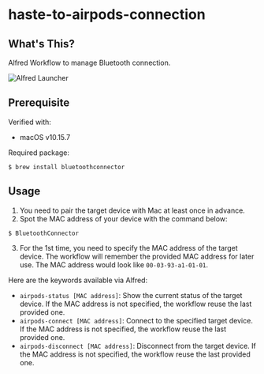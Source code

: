 # haste-to-airpods-connection

## What's This?

Alfred Workflow to manage Bluetooth connection.

![Alfred Launcher](/../main/showcase/alfred-launcher.png?raw=true "airpods-connect")

## Prerequisite

Verified with:

* macOS v10.15.7

Required package:

```shell
$ brew install bluetoothconnector
```

## Usage

1. You need to pair the target device with Mac at least once in advance.
1. Spot the MAC address of your device with the command below:

```shell
$ BluetoothConnector
```

3. For the 1st time, you need to specify the MAC address of the target device. The workflow will remember the provided MAC address for later use. The MAC address would look like `00-03-93-a1-01-01`.

Here are the keywords available via Alfred:

* `airpods-status [MAC address]`: Show the current status of the target device. If the MAC address is not specified, the workflow reuse the last provided one.
* `airpods-connect [MAC address]`: Connect to the specified target device. If the MAC address is not specified, the workflow reuse the last provided one.
* `airpods-disconnect [MAC address]`: Disconnect from the target device. If the MAC address is not specified, the workflow reuse the last provided one.
